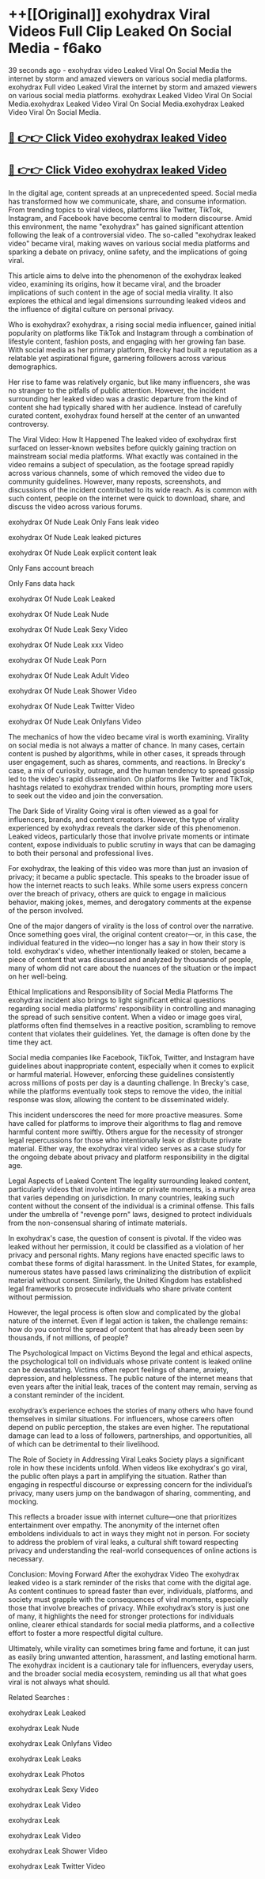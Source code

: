 # ++[[Original]] exohydrax Viral Videos Full Clip Leaked On Social Media - f6ako<br>

39 seconds ago - exohydrax video Leaked Viral On Social Media the internet by storm and amazed viewers on various social media platforms.
exohydrax Full video Leaked Viral the internet by storm and amazed viewers on various social media platforms. exohydrax Leaked Video Viral On Social Media.exohydrax Leaked Video Viral On Social Media.exohydrax Leaked Video Viral On Social Media.<br>


## [🔴 👉👉 Click Video exohydrax leaked Video ](https://onlyclips.site?title=exohydrax&ref=git)

## [🔴 👉👉 Click Video exohydrax leaked Video ](https://onlyclips.site?title=exohydrax&ref=git)

In the digital age, content spreads at an unprecedented speed. Social media has transformed how we communicate, share, and consume information. From trending topics to viral videos, platforms like Twitter, TikTok, Instagram, and Facebook have become central to modern discourse. Amid this environment, the name "exohydrax" has gained significant attention following the leak of a controversial video. The so-called "exohydrax leaked video" became viral, making waves on various social media platforms and sparking a debate on privacy, online safety, and the implications of going viral.

This article aims to delve into the phenomenon of the exohydrax leaked video, examining its origins, how it became viral, and the broader implications of such content in the age of social media virality. It also explores the ethical and legal dimensions surrounding leaked videos and the influence of digital culture on personal privacy.

Who is exohydrax?
exohydrax, a rising social media influencer, gained initial popularity on platforms like TikTok and Instagram through a combination of lifestyle content, fashion posts, and engaging with her growing fan base. With social media as her primary platform, Brecky had built a reputation as a relatable yet aspirational figure, garnering followers across various demographics.

Her rise to fame was relatively organic, but like many influencers, she was no stranger to the pitfalls of public attention. However, the incident surrounding her leaked video was a drastic departure from the kind of content she had typically shared with her audience. Instead of carefully curated content, exohydrax found herself at the center of an unwanted controversy.

The Viral Video: How It Happened
The leaked video of exohydrax first surfaced on lesser-known websites before quickly gaining traction on mainstream social media platforms. What exactly was contained in the video remains a subject of speculation, as the footage spread rapidly across various channels, some of which removed the video due to community guidelines. However, many reposts, screenshots, and discussions of the incident contributed to its wide reach. As is common with such content, people on the internet were quick to download, share, and discuss the video across various forums.

exohydrax Of Nude Leak Only Fans leak video

exohydrax Of Nude Leak leaked pictures

exohydrax Of Nude Leak explicit content leak

Only Fans account breach

Only Fans data hack

exohydrax Of Nude Leak Leaked

exohydrax Of Nude Leak Nude

exohydrax Of Nude Leak Sexy Video

exohydrax Of Nude Leak xxx Video

exohydrax Of Nude Leak Porn

exohydrax Of Nude Leak Adult Video

exohydrax Of Nude Leak Shower Video

exohydrax Of Nude Leak Twitter Video

exohydrax Of Nude Leak Onlyfans Video

The mechanics of how the video became viral is worth examining. Virality on social media is not always a matter of chance. In many cases, certain content is pushed by algorithms, while in other cases, it spreads through user engagement, such as shares, comments, and reactions. In Brecky's case, a mix of curiosity, outrage, and the human tendency to spread gossip led to the video's rapid dissemination. On platforms like Twitter and TikTok, hashtags related to exohydrax trended within hours, prompting more users to seek out the video and join the conversation.

The Dark Side of Virality
Going viral is often viewed as a goal for influencers, brands, and content creators. However, the type of virality experienced by exohydrax reveals the darker side of this phenomenon. Leaked videos, particularly those that involve private moments or intimate content, expose individuals to public scrutiny in ways that can be damaging to both their personal and professional lives.

For exohydrax, the leaking of this video was more than just an invasion of privacy; it became a public spectacle. This speaks to the broader issue of how the internet reacts to such leaks. While some users express concern over the breach of privacy, others are quick to engage in malicious behavior, making jokes, memes, and derogatory comments at the expense of the person involved.

One of the major dangers of virality is the loss of control over the narrative. Once something goes viral, the original content creator—or, in this case, the individual featured in the video—no longer has a say in how their story is told. exohydrax's video, whether intentionally leaked or stolen, became a piece of content that was discussed and analyzed by thousands of people, many of whom did not care about the nuances of the situation or the impact on her well-being.

Ethical Implications and Responsibility of Social Media Platforms
The exohydrax incident also brings to light significant ethical questions regarding social media platforms' responsibility in controlling and managing the spread of such sensitive content. When a video or image goes viral, platforms often find themselves in a reactive position, scrambling to remove content that violates their guidelines. Yet, the damage is often done by the time they act.

Social media companies like Facebook, TikTok, Twitter, and Instagram have guidelines about inappropriate content, especially when it comes to explicit or harmful material. However, enforcing these guidelines consistently across millions of posts per day is a daunting challenge. In Brecky's case, while the platforms eventually took steps to remove the video, the initial response was slow, allowing the content to be disseminated widely.

This incident underscores the need for more proactive measures. Some have called for platforms to improve their algorithms to flag and remove harmful content more swiftly. Others argue for the necessity of stronger legal repercussions for those who intentionally leak or distribute private material. Either way, the exohydrax viral video serves as a case study for the ongoing debate about privacy and platform responsibility in the digital age.

Legal Aspects of Leaked Content
The legality surrounding leaked content, particularly videos that involve intimate or private moments, is a murky area that varies depending on jurisdiction. In many countries, leaking such content without the consent of the individual is a criminal offense. This falls under the umbrella of "revenge porn" laws, designed to protect individuals from the non-consensual sharing of intimate materials.

In exohydrax's case, the question of consent is pivotal. If the video was leaked without her permission, it could be classified as a violation of her privacy and personal rights. Many regions have enacted specific laws to combat these forms of digital harassment. In the United States, for example, numerous states have passed laws criminalizing the distribution of explicit material without consent. Similarly, the United Kingdom has established legal frameworks to prosecute individuals who share private content without permission.

However, the legal process is often slow and complicated by the global nature of the internet. Even if legal action is taken, the challenge remains: how do you control the spread of content that has already been seen by thousands, if not millions, of people?

The Psychological Impact on Victims
Beyond the legal and ethical aspects, the psychological toll on individuals whose private content is leaked online can be devastating. Victims often report feelings of shame, anxiety, depression, and helplessness. The public nature of the internet means that even years after the initial leak, traces of the content may remain, serving as a constant reminder of the incident.

exohydrax’s experience echoes the stories of many others who have found themselves in similar situations. For influencers, whose careers often depend on public perception, the stakes are even higher. The reputational damage can lead to a loss of followers, partnerships, and opportunities, all of which can be detrimental to their livelihood.

The Role of Society in Addressing Viral Leaks
Society plays a significant role in how these incidents unfold. When videos like exohydrax's go viral, the public often plays a part in amplifying the situation. Rather than engaging in respectful discourse or expressing concern for the individual’s privacy, many users jump on the bandwagon of sharing, commenting, and mocking.

This reflects a broader issue with internet culture—one that prioritizes entertainment over empathy. The anonymity of the internet often emboldens individuals to act in ways they might not in person. For society to address the problem of viral leaks, a cultural shift toward respecting privacy and understanding the real-world consequences of online actions is necessary.

Conclusion: Moving Forward After the exohydrax Video
The exohydrax leaked video is a stark reminder of the risks that come with the digital age. As content continues to spread faster than ever, individuals, platforms, and society must grapple with the consequences of viral moments, especially those that involve breaches of privacy. While exohydrax’s story is just one of many, it highlights the need for stronger protections for individuals online, clearer ethical standards for social media platforms, and a collective effort to foster a more respectful digital culture.

Ultimately, while virality can sometimes bring fame and fortune, it can just as easily bring unwanted attention, harassment, and lasting emotional harm. The exohydrax incident is a cautionary tale for influencers, everyday users, and the broader social media ecosystem, reminding us all that what goes viral is not always what should.

Related Searches :

exohydrax Leak Leaked

exohydrax Leak Nude

exohydrax Leak Onlyfans Video

exohydrax Leak Leaks

exohydrax Leak Photos

exohydrax Leak Sexy Video

exohydrax Leak Video

exohydrax Leak

exohydrax Leak Video

exohydrax Leak Shower Video

exohydrax Leak Twitter Video

